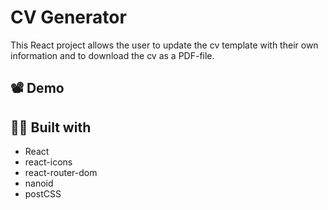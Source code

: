 # CV Generator

This React project allows the user to update the cv template with their own information and to download the cv as a PDF-file.

## 📽️ Demo


## 👷‍♀️ Built with

- React
- react-icons
- react-router-dom
- nanoid
- postCSS